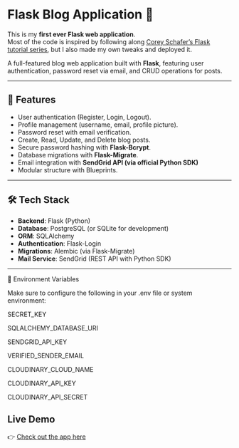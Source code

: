 

# Flask Blog Application 📝
This is my **first ever Flask web application**.  
Most of the code is inspired by following along [Corey Schafer’s Flask tutorial series](https://www.youtube.com/playlist?list=PL-osiE80TeTs4UjLw5MM6OjgkjFeUxCYH), but I also made my own tweaks and deployed it.

A full-featured blog web application built with **Flask**, featuring user authentication, password reset via email, and CRUD operations for posts.  

---

## 🚀 Features
- User authentication (Register, Login, Logout).
- Profile management (username, email, profile picture).
- Password reset with email verification.
- Create, Read, Update, and Delete blog posts.
- Secure password hashing with **Flask-Bcrypt**.
- Database migrations with **Flask-Migrate**.
- Email integration with **SendGrid API (via official Python SDK)**
- Modular structure with Blueprints.

---

## 🛠 Tech Stack
- **Backend**: Flask (Python)
- **Database**: PostgreSQL (or SQLite for development)
- **ORM**: SQLAlchemy
- **Authentication**: Flask-Login
- **Migrations**: Alembic (via Flask-Migrate)
- **Mail Service**: SendGrid (REST API with Python SDK)

---
🔑 Environment Variables

Make sure to configure the following in your .env file or system environment:

SECRET_KEY

SQLALCHEMY_DATABASE_URI

SENDGRID_API_KEY

VERIFIED_SENDER_EMAIL

CLOUDINARY_CLOUD_NAME

CLOUDINARY_API_KEY

CLOUDINARY_API_SECRET


## Live Demo
👉 [Check out the app here](https://flaskblog-render-deployment.onrender.com/)

